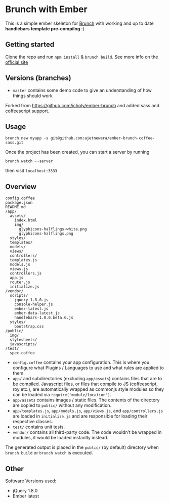 # Brunch with Ember
This is a simple ember skeleton for [Brunch](http://brunch.io/) with working and up to date **handlebars template pre-compilng** :)

## Getting started

Clone the repo and run `npm install` & `brunch build`.
See more info on the [official site](http://brunch.io)

## Versions (branches)

* `master` contains some demo code to give an understanding of how things should work

Forked from https://github.com/icholy/ember-brunch and added sass and coffeescript support. 

## Usage
    
    brunch new myapp -s git@github.com:ajetnewera/ember-brunch-coffee-sass.git



Once the project has been created, you can start a server by running

    brunch watch --server

then visit `localhost:3333`

## Overview

    config.coffee
    package.json
    README.md
    /app/
      assets/
        index.html
        img/
          glyphicons-halflings-white.png
          glyphicons-halflings.png
      styles/
      templates/
      models/
      views/
      controllers/
      templates.js
      models.js
      views.js
      controllers.js
      app.js
      router.js
      initialize.js
    /vendor/
      scripts/
        jquery-1.8.0.js
        console-helper.js
        ember-latest.js
        ember-data-latest.js
        handlebars-1.0.0.beta.6.js
      styles/
        bootstrap.css
    /public/
      img/
      stylesheets/
      javascripts/
    /test/
      spec.coffee

* `config.coffee` contains your app configuration. This is where you configure what Plugins / Languages to use and what rules are applied to them.
* `app/` and subdirectories (excluding `app/assets`) contains files that are to be compiled. Javascript files, or files that compile to JS (coffeescript, roy etc.), are automatically wrapped as commonjs style modules so they can be loaded via `require('module/location')`.
* `app/assets` contains images / static files. The contents of the directory are copied to `public/` without any modification.
* `app/templates.js`, `app/models.js`, `app/views.js`, and `app/controllers.js` are loaded in `initialize.js` and are responsible for loading their respective classes.
* `test/` contains unit tests.
* `vendor/` contains all third-party code. The code wouldn’t be wrapped in
modules, it would be loaded instantly instead.

The generated output is placed in the `public/` (by default) directory when `brunch build` or `brunch watch` is executed.

## Other
Software Versions used:

* jQuery 1.8.0
* Ember latest
